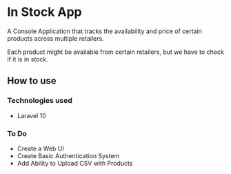 # In Stock App

A Console Application that tracks the availability and price of certain products across multiple retailers.

Each product might be available from certain retailers, but we have to check if it is in stock.


## How to use


### Technologies used

- Laravel 10


### To Do

- Create a Web UI
- Create Basic Authentication System
- Add Ability to Upload CSV with Products
